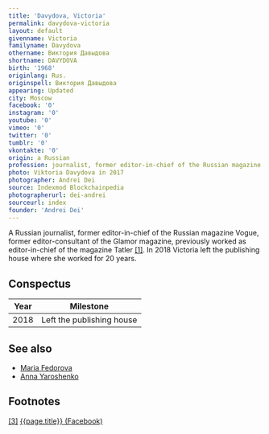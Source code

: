 ```yaml
---
title: 'Davydova, Victoria'
permalink: davydova-victoria
layout: default
givenname: Victoria
familyname: Davydova
othername: Виктория Давыдова
shortname: DAVYDOVA
birth: '1968'
originlang: Rus.
originspell: Виктория Давыдова
appearing: Updated
city: Moscow
facebook: '0'
instagram: '0'
youtube: '0'
vimeo: '0'
twitter: '0'
tumblr: '0'
vkontakte: '0'
origin: a Russian
profession: journalist, former editor-in-chief of the Russian magazine Vogue, former editor-consultant of the Glamor magazine, previously worked as editor-in-chief of the magazine Tatler
photo: Viktoria Davydova in 2017
photographer: Andrei Dei
source: Indexmod Blockchainpedia
photographerurl: dei-andrei
sourceurl: index
founder: 'Andrei Dei'
---
```


A Russian journalist, former editor-in-chief of the Russian magazine Vogue, former editor-consultant of the Glamor magazine, previously worked as editor-in-chief of the magazine Tatler <span id="a1">[\[1\]](#f1)</span>. In 2018 Victoria left the publishing house where she worked for 20 years.

## Conspectus

|Year|Milestone|
|-|-|
|2018|Left the publishing house|

## See also

+ [Maria Fedorova](fedorova-maria)
+ [Anna Yaroshenko](yaroshenko-anna)

## Footnotes

[[3]](#a3) <span id="f3"></span> [{{page.title}} (Facebook)](index)
